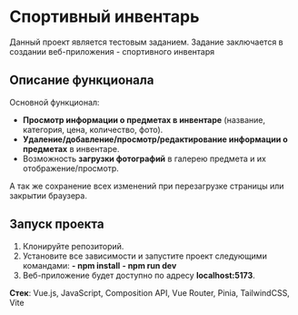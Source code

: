 # Спортивный инвентарь

Данный проект является тестовым заданием. Задание заключается в создании веб-приложения - спортивного инвентаря

## Описание функционала

Основной функционал:
- **Просмотр информации о предметах в инвентаре** (название, категория, цена, количество, фото).
- **Удаление/добавление/просмотр/редактирование информации о предметах** в инвентаре.
- Возможность **загрузки фотографий** в галерею предмета и их отображение/просмотр.

А так же сохранение всех изменений при перезагрузке страницы или закрытии браузера.

## Запуск проекта

1. Клонируйте репозиторий.
2. Установите все зависимости и запустите проект следующими командами:
   **- npm install** 
   **- npm run dev**
3. Веб-приложение будет доступно по адресу **localhost:5173**.

**Стек**: Vue.js, JavaScript, Composition API, Vue Router, Pinia, TailwindCSS, Vite
